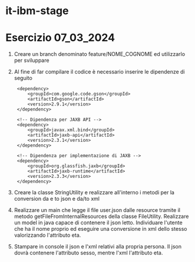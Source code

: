 # it-ibm-stage

# Esercizio 07_03_2024
1) Creare un branch denominato feature/NOME_COGNOME ed utilizzarlo per sviluppare
2) Al fine di far compilare il codice è necessario inserire le dipendenze di seguito
   ```
    <dependency>
		<groupId>com.google.code.gson</groupId>
		<artifactId>gson</artifactId>
		<version>2.9.1</version>
	</dependency>
		
    <!-- Dipendenza per JAXB API -->
    <dependency>
        <groupId>javax.xml.bind</groupId>
        <artifactId>jaxb-api</artifactId>
        <version>2.3.1</version>
    </dependency>

    <!-- Dipendenza per implementazione di JAXB -->
    <dependency>
        <groupId>org.glassfish.jaxb</groupId>
        <artifactId>jaxb-runtime</artifactId>
        <version>2.3.3</version>
    </dependency>
   ```

4) Creare la classe StringUtility e realizzare all'interno i metodi per la conversion da e to json e da/to xml

5) Realizzare un main che legge il file user.json dalle resource tramite il metodo getFileFromInternalResources della classe FileUtility. Realizzare un model in java capace di contenere il json letto. Individuare l'utente che ha il nome proprio ed eseguire una conversione in xml dello stesso valorizzando l'attributo eta.

6) Stampare in console il json e l'xml relativi alla propria persona. Il json dovrà contenere l'attributo sesso, mentre l'xml l'attributo eta.

